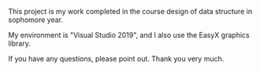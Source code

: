 This project is my work completed in the course design of data structure in sophomore year.

My environment is "Visual Studio 2019", and I also use the EasyX graphics library.

If you have any questions, please point out. Thank you very much.
